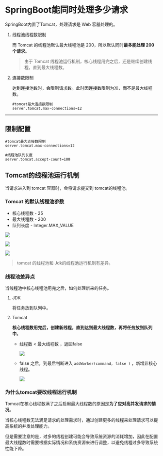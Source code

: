 # SpringBoot能同时处理多少请求

SpringBoot内置了Tomcat，处理请求是 Web 容器处理的。

1. 线程池线程数限制

   而 Tomcat 的线程池默认最大线程池是 200，所以默认同时**最多能处理 200 个请求**。

   > 由于 Tomcat 线程池运行机制，核心线程用完之后，还是继续创建线程，直到最大线程数。
>
2. 连接数限制

   达到连接池数时，会限制请求数。此时因连接数限制为准，而不是最大线程数。

    ```
    #tomcat最大连接数限制
    server.tomcat.max-connections=12
    ```


---

## 限制配置

```
#tomcat最大连接数限制
server.tomcat.max-connections=12

#线程池队列长度
server.tomcat.accept-count=100
```

## Tomcat的线程池运行机制

当请求进入到 tomcat 容器时，会将请求提交到 tomcat的线程池。

### Tomcat 的默认线程池参数

- 核心线程数 - 25
- 最大线程数 - 200
- 队列长度 - Integer.MAX_VALUE

![](https://s2.loli.net/2025/05/30/EcT4hm5ikZnJdSF.png)


![](https://s2.loli.net/2025/05/30/o9s7ZvV23kX8IJz.png)

![](https://s2.loli.net/2025/05/30/b2KLyiusAwB1mqZ.png)

> tomcat 的线程池和 Jdk的线程池运行机制有差异。
>

### 线程池差异点

当线程池中核心线程池用完之后，如何处理新来的任务。

1. JDK

   将任务放到队列中。

2. Tomcat

   **核心线程数用完后，创建新线程，直到达到最大线程数，再将任务放到队列中**。

    - 线程数 < 最大线程数 ，返回false

      ![](https://s2.loli.net/2025/05/30/y8Twt3zRNPkrAVE.png)

    - false 之后，到最后判断进入 `addWorker(command, false )` ，新增非核心线程。

      ![](https://s2.loli.net/2025/05/30/3HcQ6s2SxXPNVOZ.png)


### 为什么tomcat要改线程运行机制

Tomcat在核心线程数满了之后启用最大线程数的原因是**为了应对高并发请求的情况**。

当核心线程数无法满足请求的处理需求时，通过创建更多的线程来处理请求可以提高系统的并发处理能力。

但是需要注意的是，过多的线程创建可能会导致系统资源的消耗增加，因此在配置最大线程数时需要根据实际情况和系统资源来进行调整，以避免线程过多导致系统性能下降。